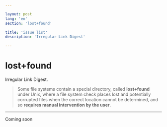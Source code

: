 ```yaml
---

layout: post
lang: 'en'
section: 'lost+found'

title: 'issue list'
description: 'Irregular Link Digest'

---
```


# lost+found

Irregular Link Digest.

> Some file systems contain a&nbsp;special directory,
> called **lost+found** under Unix, where a&nbsp;file system check
> places lost and potentially corrupted files when the correct location
> cannot be&nbsp;determined, and so&nbsp;**requires manual intervention by&nbsp;the user**.

---

Coming soon
